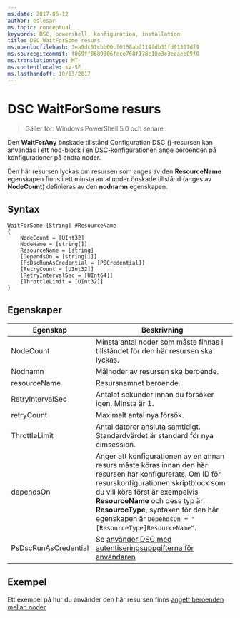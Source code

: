 ```yaml
---
ms.date: 2017-06-12
author: eslesar
ms.topic: conceptual
keywords: DSC, powershell, konfiguration, installation
title: DSC WaitForSome resurs
ms.openlocfilehash: 3ea9dc51cbb00cf6158abf114fdb31fd91307df9
ms.sourcegitcommit: f069ff0689006fece768f178c10e3e3eeaee09f0
ms.translationtype: MT
ms.contentlocale: sv-SE
ms.lasthandoff: 10/13/2017
---
```

# <a name="dsc-waitforsome-resource"></a>DSC WaitForSome resurs

> Gäller för: Windows PowerShell 5.0 och senare

Den **WaitForAny** önskade tillstånd Configuration DSC ()-resursen kan användas i ett nod-block i en [DSC-konfigurationen](configurations.md) ange beroenden på konfigurationer på andra noder.

Den här resursen lyckas om resursen som anges av den **ResourceName** egenskapen finns i ett minsta antal noder önskade tillstånd (anges av **NodeCount**) definieras av den **nodnamn**  egenskapen. 


## <a name="syntax"></a>Syntax

```
WaitForSome [String] #ResourceName
{
    NodeCount = [UInt32]
    NodeName = [string[]]
    ResourceName = [string]
    [DependsOn = [string[]]]
    [PsDscRunAsCredential = [PSCredential]]
    [RetryCount = [UInt32]]
    [RetryIntervalSec = [UInt64]]
    [ThrottleLimit = [UInt32]]
}
```

## <a name="properties"></a>Egenskaper

|  Egenskap  |  Beskrivning   | 
|---|---| 
| NodeCount| Minsta antal noder som måste finnas i tillståndet för den här resursen ska lyckas.|
| Nodnamn| Målnoder av resursen ska beroende.| 
| resourceName| Resursnamnet beroende.| 
| RetryIntervalSec| Antalet sekunder innan du försöker igen. Minsta är 1.| 
| retryCount| Maximalt antal nya försök.| 
| ThrottleLimit| Antal datorer ansluta samtidigt. Standardvärdet är standard för nya cimsession.| 
| dependsOn | Anger att konfigurationen av en annan resurs måste köras innan den här resursen har konfigurerats. Om ID för resurskonfigurationen skriptblock som du vill köra först är exempelvis __ResourceName__ och dess typ är __ResourceType__, syntaxen för den här egenskapen är `DependsOn = "[ResourceType]ResourceName"`.|
| PsDscRunAsCredential | Se [använder DSC med autentiseringsuppgifterna för användaren](https://docs.microsoft.com/en-us/powershell/dsc/runasuser) |


## <a name="example"></a>Exempel

Ett exempel på hur du använder den här resursen finns [angett beroenden mellan noder](crossNodeDependencies.md)

